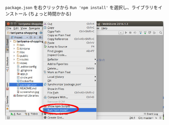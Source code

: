 `package.json` を右クリックから `Run 'npm install'` を選択し、ライブラリをインストール (ちょっと時間かかる)

![npm install](resources/webstorm-npm-install.jpg)
